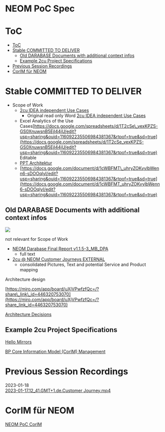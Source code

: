 # NEOM PoC Spec

# ToC

- [ToC](#toc)
- [Stable COMMITTED TO DELIVER](#stable-committed-to-deliver)
  - [Old DARABASE Documents with additional context infos](#old-darabase-documents-with-additional-context-infos)
  - [Example 2cu Project Specifications](#example-2cu-project-specifications)
- [Previous Session Recordings](#previous-session-recordings)
- [CorIM für NEOM](#corim-fr-neom)

# Stable COMMITTED TO DELIVER

- Scope of Work
  - [2cu IDEA independent Use Cases](../1851916351/2cu_IDEA_independent_Use_Cases.md)
    - Original read only Word [2cu IDEA independent Use Cases](https://1drv.ms/w/s!AtrdisPqy66rjSUWNsuAbqTSVL6n)
  - Excel Analytics of the Use Cases[https://docs.google.com/spreadsheets/d/1T2cSe\_vexKPZS-GS0XnuwsnB5Ejl44jU/edit?usp=sharing&ouid=116092235506984381367&rtpof=true&sd=true](https://docs.google.com/spreadsheets/d/1T2cSe_vexKPZS-GS0XnuwsnB5Ejl44jU/edit?usp=sharing&ouid=116092235506984381367&rtpof=true&sd=true) Editable
  - [PPT Architektur](https://1drv.ms/p/s!AtrdisPqy66rjS8Dvg9IPU0DZn9d)
  - [https://docs.google.com/document/d/1cWBFMT\_uhryZOKvylbWenn6-sDOOqlyI/edit?usp=sharing&ouid=116092235506984381367&rtpof=true&sd=true](https://docs.google.com/document/d/1cWBFMT_uhryZOKvylbWenn6-sDOOqlyI/edit?usp=sharing&ouid=116092235506984381367&rtpof=true&sd=true)

## Old DARABASE Documents with additional context infos

![](https://2cu.atlassian.net/wiki/images/icons/grey_arrow_down.png)

not relevant for Scope of Work

- [NEOM Darabase Final Report v1.1.5-3\_MB\_DPA](https://1drv.ms/w/s!AtrdisPqy66rjRkllH9KXqmshr9K)
  - full text
- [2cu @ NEOM Customer Journeys EXTERNAL](https://1drv.ms/w/s!AtrdisPqy66rjR01i6Xk4PTw8VCt)
  - consolidated Pictures, Text and potential Service and Product mapping

Architecture design

[https://miro.com/app/board/uXjVPwfzfQc=/?share\_link\_id=446320753070](https://miro.com/app/board/uXjVPwfzfQc=/?share_link_id=446320753070)

[Architecture Decisions](../1895759935/Architecture_Decisions.md)

## Example 2cu Project Specifications

[Hello Mirrors](./2cu.atlassian.net/wiki/spaces/CCU/pages/[NEEDS_MANUAL_FIX])

[BP Core Information Model (CorIM) Management](./2cu.atlassian.net/wiki/spaces/CCU/pages/[NEEDS_MANUAL_FIX])

# Previous Session Recordings

2023-01-18  
[2023-01-17.12\_41.GMT+1.de.Customer Journey.mp4](https://dev.wo-da.de/RAW/CC%20Videos/NEOM/Meetings/de.2023-01-17.12_41.GMT+1.Customer%20Journey.mp4)

# CorIM für NEOM

[NEOM PoC CorIM](../1899692050/NEOM_PoC_CorIM.md)